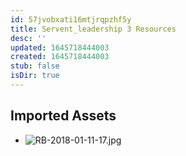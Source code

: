 ```yaml
---
id: 57jvobxati16mtjrqpzhf5y
title: Servent_leadership 3 Resources
desc: ''
updated: 1645718444003
created: 1645718444003
stub: false
isDir: true
---
```

## Imported Assets
- ![RB-2018-01-11-17.jpg](/assets/rb-2018-01-11-17-7gtbc15804kk.jpg)
